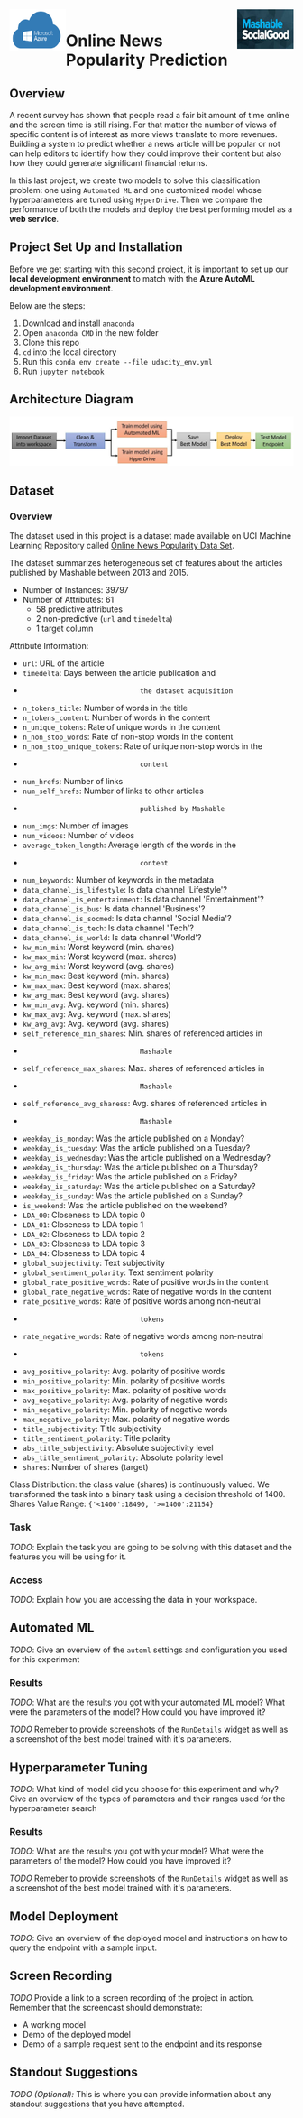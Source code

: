<img align="left" width="100" height="75" src="https://github.com/franckess/AzureML_Capstone/blob/main/img/microsoft-azure-640x401.png">
<img align="right" width="100" height="70" src="https://github.com/franckess/AzureML_Capstone/blob/main/img/mashable.jpeg">

# Online News Popularity Prediction


## Overview

A recent survey has shown that people read a fair bit amount of time online and the screen time is still rising. For that matter the number of views of specific content is of interest as more views translate to more revenues. Building a system to predict whether a news article will be popular or not can help editors to identify how they could improve their content but also how they could generate significant financial returns.

In this last project, we create two models to solve this classification problem: one using `Automated ML` and one customized model whose hyperparameters are tuned using `HyperDrive`. Then we compare the performance of both the models and deploy the best performing model as a __web service__.

## Project Set Up and Installation

Before we get starting with this second project, it is important to set up our **local development environment** to match with the **Azure AutoML development environment**. 

Below are the steps:

1. Download and install `anaconda`
2. Open `anaconda CMD` in the new folder
3. Clone this repo
4. `cd` into the local directory
5. Run this `conda env create --file udacity_env.yml`
6. Run `jupyter notebook`

## Architecture Diagram

![](https://github.com/franckess/AzureML_Capstone/blob/main/img/architecture_diagram.jpeg)

## Dataset

### Overview

The dataset used in this project is a dataset made available on UCI Machine Learning Repository called [Online News Popularity Data Set](https://archive.ics.uci.edu/ml/datasets/Online+News+Popularity#).

The dataset summarizes heterogeneous set of features about the articles published by Mashable between 2013 and 2015.

- Number of Instances: 39797
- Number of Attributes: 61 
    - 58 predictive attributes 
    - 2 non-predictive (`url` and `timedelta`) 
    - 1 target column

Attribute Information:
- `url`:                           URL of the article
- `timedelta`:                     Days between the article publication and
-                                  the dataset acquisition
- `n_tokens_title`:                Number of words in the title
- `n_tokens_content`:              Number of words in the content
- `n_unique_tokens`:               Rate of unique words in the content
- `n_non_stop_words`:              Rate of non-stop words in the content
- `n_non_stop_unique_tokens`:      Rate of unique non-stop words in the
-                                  content
- `num_hrefs`:                     Number of links
- `num_self_hrefs`:                Number of links to other articles
-                                  published by Mashable
- `num_imgs`:                      Number of images
- `num_videos`:                    Number of videos
- `average_token_length`:          Average length of the words in the
-                                  content
- `num_keywords`:                  Number of keywords in the metadata
- `data_channel_is_lifestyle`:     Is data channel 'Lifestyle'?
- `data_channel_is_entertainment`: Is data channel 'Entertainment'?
- `data_channel_is_bus`:           Is data channel 'Business'?
- `data_channel_is_socmed`:        Is data channel 'Social Media'?
- `data_channel_is_tech`:          Is data channel 'Tech'?
- `data_channel_is_world`:         Is data channel 'World'?
- `kw_min_min`:                    Worst keyword (min. shares)
- `kw_max_min`:                    Worst keyword (max. shares)
- `kw_avg_min`:                    Worst keyword (avg. shares)
- `kw_min_max`:                    Best keyword (min. shares)
- `kw_max_max`:                    Best keyword (max. shares)
- `kw_avg_max`:                    Best keyword (avg. shares)
- `kw_min_avg`:                    Avg. keyword (min. shares)
- `kw_max_avg`:                    Avg. keyword (max. shares)
- `kw_avg_avg`:                    Avg. keyword (avg. shares)
- `self_reference_min_shares`:     Min. shares of referenced articles in
-                                  Mashable
- `self_reference_max_shares`:     Max. shares of referenced articles in
-                                  Mashable
- `self_reference_avg_sharess`:    Avg. shares of referenced articles in
-                                  Mashable
- `weekday_is_monday`:             Was the article published on a Monday?
- `weekday_is_tuesday`:            Was the article published on a Tuesday?
- `weekday_is_wednesday`:          Was the article published on a Wednesday?
- `weekday_is_thursday`:           Was the article published on a Thursday?
- `weekday_is_friday`:             Was the article published on a Friday?
- `weekday_is_saturday`:           Was the article published on a Saturday?
- `weekday_is_sunday`:             Was the article published on a Sunday?
- `is_weekend`:                    Was the article published on the weekend?
- `LDA_00`:                        Closeness to LDA topic 0
- `LDA_01`:                        Closeness to LDA topic 1
- `LDA_02`:                        Closeness to LDA topic 2
- `LDA_03`:                        Closeness to LDA topic 3
- `LDA_04`:                        Closeness to LDA topic 4
- `global_subjectivity`:           Text subjectivity
- `global_sentiment_polarity`:     Text sentiment polarity
- `global_rate_positive_words`:    Rate of positive words in the content
- `global_rate_negative_words`:    Rate of negative words in the content
- `rate_positive_words`:           Rate of positive words among non-neutral
-                                  tokens
- `rate_negative_words`:           Rate of negative words among non-neutral
-                                  tokens
- `avg_positive_polarity`:         Avg. polarity of positive words
- `min_positive_polarity`:         Min. polarity of positive words
- `max_positive_polarity`:         Max. polarity of positive words
- `avg_negative_polarity`:         Avg. polarity of negative  words
- `min_negative_polarity`:         Min. polarity of negative  words
- `max_negative_polarity`:         Max. polarity of negative  words
- `title_subjectivity`:            Title subjectivity
- `title_sentiment_polarity`:      Title polarity
- `abs_title_subjectivity`:        Absolute subjectivity level
- `abs_title_sentiment_polarity`:  Absolute polarity level
- `shares`:                        Number of shares (target)

Class Distribution: the class value (shares) is continuously valued. We transformed the task into a binary task using a decision threshold of 1400.
Shares Value Range: `{'<1400':18490, '>=1400':21154}`

### Task
*TODO*: Explain the task you are going to be solving with this dataset and the features you will be using for it.

### Access
*TODO*: Explain how you are accessing the data in your workspace.

## Automated ML
*TODO*: Give an overview of the `automl` settings and configuration you used for this experiment

### Results
*TODO*: What are the results you got with your automated ML model? What were the parameters of the model? How could you have improved it?

*TODO* Remeber to provide screenshots of the `RunDetails` widget as well as a screenshot of the best model trained with it's parameters.

## Hyperparameter Tuning
*TODO*: What kind of model did you choose for this experiment and why? Give an overview of the types of parameters and their ranges used for the hyperparameter search


### Results
*TODO*: What are the results you got with your model? What were the parameters of the model? How could you have improved it?

*TODO* Remeber to provide screenshots of the `RunDetails` widget as well as a screenshot of the best model trained with it's parameters.

## Model Deployment
*TODO*: Give an overview of the deployed model and instructions on how to query the endpoint with a sample input.

## Screen Recording
*TODO* Provide a link to a screen recording of the project in action. Remember that the screencast should demonstrate:
- A working model
- Demo of the deployed  model
- Demo of a sample request sent to the endpoint and its response

## Standout Suggestions
*TODO (Optional):* This is where you can provide information about any standout suggestions that you have attempted.
